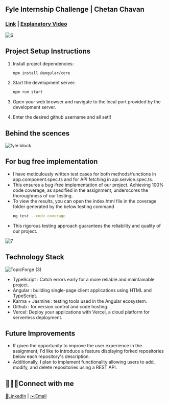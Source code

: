 
## Fyle Internship Challenge | Chetan Chavan

### [Link](https://tamagui-chetan-chavan-next.vercel.app)      |    [Explanatory Video](https://www.canva.com/design/DAF6U2BvOdQ/cXD78Va2DEtXsv4ap6ZHZQ/watch?utm_content=DAF6U2BvOdQ&utm_campaign=designshare&utm_medium=link&utm_source=editor) 
![6](https://github.com/1165CHETAN/fyle-internship-challenge-23/assets/111604779/c184169a-22d7-4927-bdb2-0434603ff562)






## Project Setup Instructions

1. Install project dependencies:
   
   ```bash
   npm install @angular/core
2. Start the development server:

   ```bash
   npm run start
3. Open your web browser and navigate to the local port provided by the development server.

4. Enter the desired github username and all set!!
## Behind the scences
![fyle block](https://github.com/1165CHETAN/fyle-internship-challenge-23/assets/111604779/050e0bf3-36b7-458d-8ad0-c1f69a15a299)

## For bug free implementation
- I have meticulously written test cases for both methods/functions in app.component.spec.ts and for API fetching in api.service.spec.ts. 
- This ensures a bug-free implementation of our project. Achieving 100% code coverage, as specified in the assignment, underscores the thoroughness of our testing. 
- To view the results, you can open the index.html file in the coverage folder generated by the below testing command
   ```bash
   ng test --code-coverage
- This rigorous testing approach guarantees the reliability and quality of our project.
  
![7](https://github.com/1165CHETAN/fyle-internship-challenge-23/assets/111604779/6cd6eecf-39b4-40ee-8cc4-fb9d8f922d91)


## Technology Stack
![TopicForge (3)](https://github.com/1165CHETAN/fyle-internship-challenge-23/assets/111604779/6ae90410-2f4c-459c-8847-562a6962368f)


- TypeScript : Catch errors early for a more reliable and maintainable project.
- Angular : building single-page client applications using HTML and TypeScript.
- Karma + Jasmine : testing tools used in the Angular ecosystem.
- Github : for version control and code hosting.
- Vercel: Deploy your applications with Vercel, a cloud platform for serverless deployment.
 


## Future Improvements
- If given the opportunity to improve the user experience in the assignment, I'd like to introduce a feature displaying forked repositories below each repository's description. 
- Additionally, I plan to implement functionality allowing users to add, modify, and delete repositories using a REST API.

## 🙎🏻‍♂️Connect with me
  [👜LinkedIn](https://www.linkedin.com/in/1165chetan) |    [✉️Email](chetanchavan1165@gmail.com)
